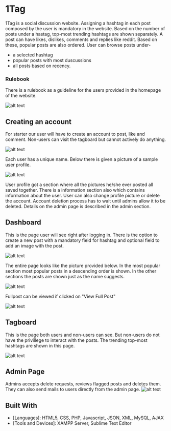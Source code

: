# 1Tag

1Tag is a social discussion website. Assigning a hashtag in each post composed by the user is mandatory in the website. Based on the number of posts under a hastag, top-most trending hashtags are shown separately. A post can have likes, dislikes, comments and replies like reddit. Based on these, popular posts are also ordered. User can browse posts under-
* a selected hashtag
* popular posts with most duscussions
* all posts based on recency.

### Rulebook

There is a rulebook as a guideline for the users provided in the homepage of the website.

![alt text](https://github.com/Dola108/1Tag.github.io/blob/master/pix/rules.PNG)

## Creating an account

For starter our user will have to create an account to post, like and comment. Non-users can visit the tagboard but cannot actively do anything. 

![alt text](https://github.com/Dola108/1Tag.github.io/blob/master/pix/homepage.png)

Each user has a unique name. Below there is given a picture of a sample user profile.

![alt text](https://github.com/Dola108/1Tag.github.io/blob/master/pix/profile_image.png)

User profile got a section where all the pictures he/she ever posted all saved together. There is a information section also which contains information about the user. User can also change profile picture or delete the account. Account deletion process has to wait until admins allow it to be deleted. Details on the admin page is described in the admin section.

## Dashboard

This is the page user will see right after logging in. There is the option to create a new post with a mandatory field for hashtag and optional field to add an image with the post. 

![alt text](https://github.com/Dola108/1Tag.github.io/blob/master/pix/postbox.PNG)

The entire page looks like the picture provided below. In the most popular section most popular posts in a descending order is shown. In the other sections the posts are shown just as the name suggests.

![alt text](https://github.com/Dola108/1Tag.github.io/blob/master/pix/Dashboard_full_image.png)

Fullpost can be viewed if clicked on "View Full Post"

![alt text](https://github.com/Dola108/1Tag.github.io/blob/master/pix/Fullpost_image.png)

## Tagboard

This is the page both users and non-users can see. But non-users do not have the privillege to interact with the posts. The trending top-most hashtags are shown in this page.

![alt text](https://github.com/Dola108/1Tag.github.io/blob/master/pix/tagboard_full_image.png)

## Admin Page
Admins accepts delete requests, reviews flagged posts and deletes them. They can also send mails to users directly from the admin page.
![alt text](https://github.com/Dola108/1Tag.github.io/blob/master/pix/admin_page.PNG)

## Built With

* [Languages]: HTML5, CSS, PHP, Javascript, JSON, XML, MySQL, AJAX
* [Tools and Devices]: XAMPP Server, Sublime Text Editor
